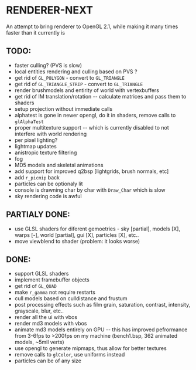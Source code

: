 # RENDERER-NEXT
An attempt to bring renderer to OpenGL 2.1, while making it many times faster than it currently is


## TODO:
- faster culling? (PVS is slow)
- local entities rendering and culling based on PVS ?
- get rid of `GL_POLYGON` - convert to `GL_TRIANGLE`
- get rid of `GL_TRIANGLE_STRIP` - convert to `GL_TRIANGLE`
- render brushmodels and entirity of world with vertexbuffers
- get rid of IM translation/rotation -- calculate matrices and pass them to shaders
- setup projection without immediate calls
- alphatest is gone in newer opengl, do it in shaders, remove calls to `glAlphaTest`
- proper multitexture support -- which is currently disabled to not interfere with world rendering
- per pixel lighting?
- lightmap updates
- anistropic texture filtering
- fog
- MD5 models and skeletal animations
- add support for improved q2bsp [lightgrids, brush normals, etc]
- add `r_picmip` back
- particles can be optionaly lit
- console is drawning char by char with `Draw_Char` which is slow
- sky rendering code is awful

## PARTIALY DONE:
- use GLSL shaders for diferent gemoetries - sky [partial], models [X], warps [-], world [partial], gui [X], particles [X], etc..
- move viewblend to shader (problem: it looks worse)

## DONE:
- support GLSL shaders
- implement framebuffer objects
- get rid of `GL_QUAD`
- make `r_gamma` not require restarts
- cull models based on culldistance and frustum
- post processing effects such as film grain, saturation, contrast, intensity, grayscale, blur, etc..
- render all the ui with vbos
- render md3 models with vbos
- animate md3 models entirely on GPU -- this has improved pefrormance from 3-6fps to >200fps on my machine (bench1.bsp, 362 animated models, ~5mil verts)
- use opengl to generate mipmaps, thus allow for better textures
- remove calls to `glColor`, use uniforms instead
- particles can be of any size
